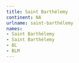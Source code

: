 ```yaml
---
title: Saint Barthélemy
continent: NA
urlname: saint-barthélemy
names:
- Saint Barthélemy
- Saint Barthélemy
- BL
- BLM
---
```


